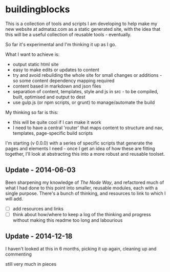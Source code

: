 buildingblocks
==============

This is a collection of tools and scripts I am developing to help make my new website at admataz.com as a static generated 
site, with the idea that this will be a useful collection of reusable tools  - eventually.

So far it's experimental and I'm thinking it up as I go. 

What I want to achieve is:

- output static html site
- easy to make edits or updates to content
- try and avoid rebuilding the whole site for small changes or additions - so some content dependency mapping required
- content based in markdown and json files
- separation of content, templates, style and js in src - to be compiled, built, optimised and output to dest
- use gulp.js (or npm scripts, or grunt) to manage/automate the build


My thinking so far is this:

- this will be quite cool if I can make it work
- I need to have a central 'router' that maps content to structure and nav, templates, page-specific build scripts


I'm starting (v 0.0.0) with a series of specific scripts that generate the pages and elements I need - once I get an idea
of how these are fitting together, I'll look at abstracting this into a more robust and reusable toolset.

## Update - 2014-06-03
Been sharpening my knowledge of _The Node Way_, and refactored much of what I had done to this point into smaller, reusable modules, 
each with a single purpose. There's a bunch of thinking, and resources to link to  which I will add. 

- [ ] add resources and links
- [ ] think about how/where to keep a log of the thinking and progress without making this readme too long and labourious

## Update - 2014-12-18
I haven't looked at this in 6 months, picking it up again, cleaning up and commenting


still very much in pieces


